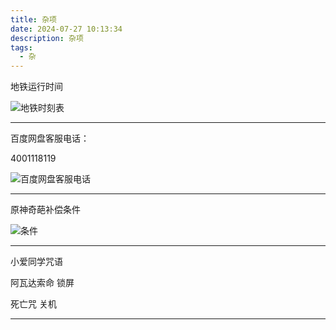 ```yaml
---
title: 杂项
date: 2024-07-27 10:13:34
description: 杂项
tags:
  - 杂
---
```


地铁运行时间

![地铁时刻表](地铁时刻表.jpg)

---

百度网盘客服电话：

4001118119

![百度网盘客服电话](百度网盘客服电话.jpg)

---

原神奇葩补偿条件

![条件](原神.jpg)

---

小爱同学咒语

阿瓦达索命 锁屏

死亡咒 关机

---